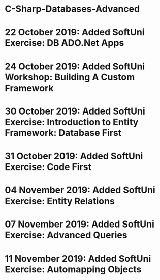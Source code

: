 # C-Sharp-Databases-Advanced
# 22 October 2019: Added SoftUni Exercise: DB ADO.Net Apps
# 24 October 2019: Added SoftUni Workshop: Building A Custom Framework
# 30 October 2019: Added SoftUni Exercise: Introduction to Entity Framework: Database First
# 31 October 2019: Added SoftUni Exercise: Code First
# 04 November 2019: Added SoftUni Exercise: Entity Relations
# 07 November 2019: Added SoftUni Exercise: Advanced Queries
# 11 November 2019: Added SoftUni Exercise: Automapping Objects
